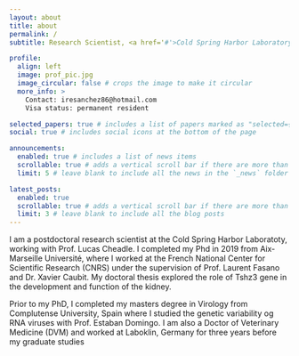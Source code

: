 ```yaml
---
layout: about
title: about
permalink: /
subtitle: Research Scientist, <a href='#'>Cold Spring Harbor Laboratory, New York </a>

profile:
  align: left
  image: prof_pic.jpg
  image_circular: false # crops the image to make it circular
  more_info: >
    Contact: iresanchez86@hotmail.com
    Visa status: permanent resident

selected_papers: true # includes a list of papers marked as "selected={true}"
social: true # includes social icons at the bottom of the page

announcements:
  enabled: true # includes a list of news items
  scrollable: true # adds a vertical scroll bar if there are more than 3 news items
  limit: 5 # leave blank to include all the news in the `_news` folder

latest_posts:
  enabled: true
  scrollable: true # adds a vertical scroll bar if there are more than 3 new posts items
  limit: 3 # leave blank to include all the blog posts
---
```


I am a postdoctoral research scientist at the Cold Spring Harbor Laboratoty, working with Prof. Lucas Cheadle. I completed my Phd in 2019 from Aix-Marseille Université, where I worked at the French National Center for Scientific Research (CNRS) under the supervision of Prof. Laurent Fasano and Dr. Xavier Caubit. My doctoral thesis explored the role of Tshz3 gene in the development and function of the kidney. 

Prior to my PhD, I completed my masters degree in Virology from Complutense University, Spain where I studied the genetic variability og RNA viruses with Prof. Estaban Domingo. I am also a Doctor of Veterinary Medicine (DVM) and worked at Laboklin, Germany for three years before my graduate studies
